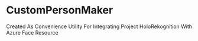 # CustomPersonMaker
Created As Convenience Utility For Integrating Project HoloRekognition With Azure Face Resource

